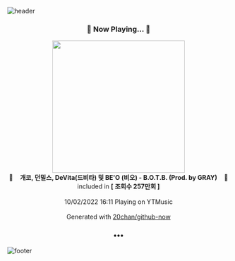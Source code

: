 ![header](https://capsule-render.vercel.app/api?type=wave&height=170&section=header&text=Hi.%20I'm%20SHIFT&fontColor=090707&fontAlignX=45&fontAlignY=65&fontSize=100)

<h3 align="center">🎵 Now Playing... 🎵</h3>
<p align="center">
  <a href="https://music.youtube.com/watch?v=eYynAGCcBWI">
    <img width="300" src="https://i.ytimg.com/vi/eYynAGCcBWI/sddefault.jpg?sqp=-oaymwEWCJADEOEBIAQqCghqEJQEGHgg6AJIWg&rs">
  </a>
  <br>
  🎵&nbsp&nbsp&nbsp <b>개코, 던밀스, DeVita(드비타) 및 BE'O (비오) - B.O.T.B. (Prod. by GRAY)</b> &nbsp&nbsp&nbsp🎵
  <br>
  included in <b>[ 조회수 257만회 ]</b>
  
  <br />
  <br />
  10/02/2022 16:11 Playing on YTMusic
  <br />
  <br />
  Generated with <a href="https://github.com/20chan/github-now">20chan/github-now</a>
</p>

<h3 align="center">•••</h3>

![footer](https://capsule-render.vercel.app/api?type=wave&height=150&section=footer)
